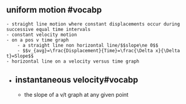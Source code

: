 ## uniform motion #vocabp
	- straight line motion where constant displacements occur during successive equal time intervals
	- constant velocity motion
	- on a pos v time graph
		- a straight line non horizontal line/$$slope\ne 0$$
		- $$v_{avg}=\frac{Displacement}{Time}=\frac{\Delta x}{\Delta t}=Slope$$
	- horizontal line on a velocity versus time graph
- ## instantaneous velocity#vocabp
	- the slope of a v/t graph at any given point